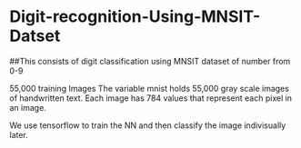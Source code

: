 # Digit-recognition-Using-MNSIT-Datset 
##This consists of digit classification using MNSIT dataset of number from 0-9

55,000 training Images
The variable mnist holds 55,000 gray scale images of handwritten text. Each image has 784 values that represent each pixel in an image.

We use tensorflow to train the NN and then classify the image indivisually later.

